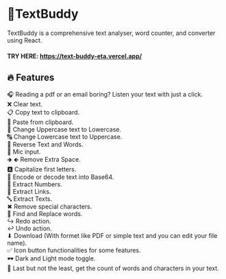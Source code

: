 # 📜TextBuddy
TextBuddy is a comprehensive text analyser, word counter, and converter using React.

#### TRY HERE: https://text-buddy-eta.vercel.app/

## 🔥 Features
🎧 Reading a pdf or an email boring? Listen your text with just a click.<br>
❌ Clear text.<br>
📋 Copy text to clipboard.<br>
📑 Paste from clipboard.<br>
🔡 Change Uppercase text to Lowercase.<br>
🔠 Change Lowercase text to Uppercase.<br>
🔀 Reverse Text and Words.<br>
🎤 Mic input.<br>
🡺 🡸 Remove Extra Space.<br>
🅰 Capitalize first letters.<br>
🔑 Encode or decode text into Base64.<br>
🔢 Extract Numbers.<br>
🔗 Extract Links.<br>
🔤 Extract Texts.<br>
✖ Remove special characters.<br>
🔄 Find and Replace words.<br>
↪ Redo action.<br>
↩ Undo action.<br>
⬇ Download (With formet like PDF or simple text and you can edit your file name).<br>
✅ Icon button functionalities for some features.<br>
🕶 Dark and Light mode toggle.<br>
🧮 Last but not the least, get the count of words and characters in your text.
